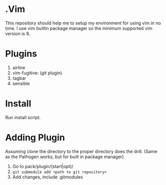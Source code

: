 # .Vim
This repository should help me to setup my environment for using vim in no time.
I use vim builtin package manager so the minimum supported vim version is 8.

# Plugins
1. airline
3. vim-fugitive: (git plugin)
4. tagbar
5. sensible

# Install
Run install script.

# Adding Plugin
Assuming clone the directory to the proper directory does the drill.
(Same as the Pathogen works, but for built in package manager)

1. Go to pack/plugin/(start|opt)/
2. `git submodule add <path to git repository>`
3. Add changes, include .gitmodules


